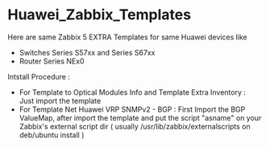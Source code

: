 # Huawei_Zabbix_Templates
Here are same Zabbix 5 EXTRA Templates for same Huawei devices like 

- Switches Series S57xx and Series S67xx
- Router Series NEx0 

Intstall Procedure :

- For Template to Optical Modules Info and Template Extra Inventory : Just import the template
- For Template Net Huawei VRP SNMPv2 - BGP : First Import the BGP ValueMap, after import the template and put the script "asname" on your 
  Zabbix's external script dir ( usually /usr/lib/zabbix/externalscripts on deb/ubuntu install )
   
